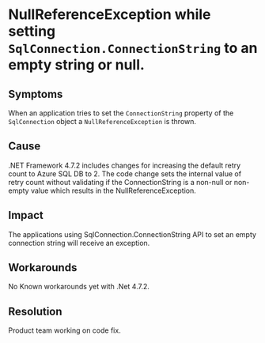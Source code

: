 # NullReferenceException while setting `SqlConnection.ConnectionString` to an empty string or null.
## Symptoms

When an application tries to set the `ConnectionString` property of the `SqlConnection` object a `NullReferenceException` is thrown.

## Cause

.NET Framework 4.7.2 includes changes for increasing the default retry count to Azure SQL DB to 2. 
The code change sets the internal value of retry count without validating if the ConnectionString is a non-null or non-empty value
which results in the NullReferenceException.

## Impact

The applications using SqlConnection.ConnectionString API to set an empty connection string will receive an exception.

## Workarounds

No Known workarounds yet with .Net 4.7.2.

## Resolution

Product team working on code fix. 
